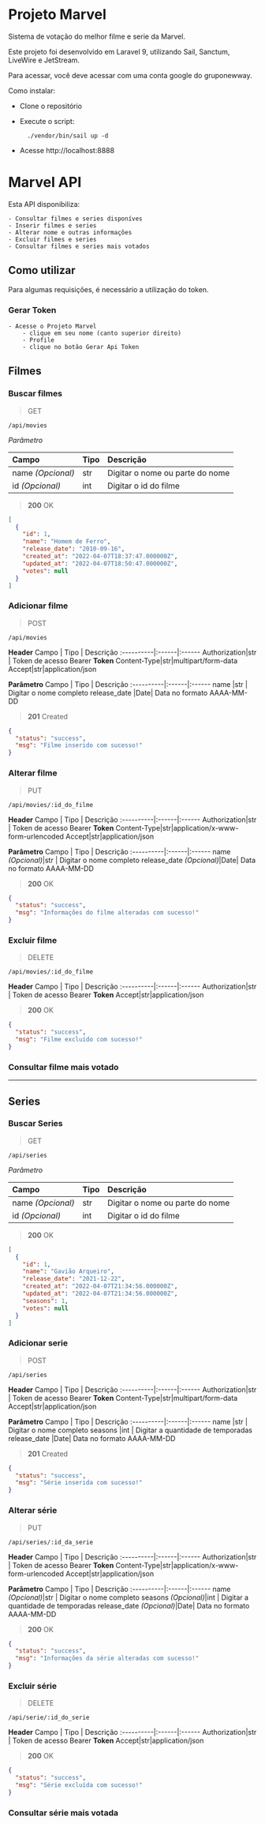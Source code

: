 # Projeto Marvel

Sistema de votação do melhor filme e serie da Marvel. 

Este projeto foi desenvolvido em Laravel 9, utilizando Sail, Sanctum, LiveWire e JetStream.

Para acessar, você deve acessar com uma conta google do gruponewway.



Como instalar: 

- Clone o repositório
- Execute o script:

        ./vendor/bin/sail up -d 

- Acesse http://localhost:8888


# Marvel API

Esta API disponibiliza:

    - Consultar filmes e series disponíves
    - Inserir filmes e series
    - Alterar nome e outras informações
    - Excluir filmes e series
    - Consultar filmes e series mais votados

## **Como utilizar**

Para algumas requisições, é necessário a utilização do token.

### Gerar Token

    - Acesse o Projeto Marvel
        - clique em seu nome (canto superior direito)
        - Profile
        - clique no botão Gerar Api Token

## **Filmes**
 
### Buscar filmes

>GET
 
```
/api/movies
```
*Parâmetro*

Campo| Tipo | Descrição
:----------|:------|:------
name    *(Opcional)*|str | Digitar o nome ou parte do nome
id      *(Opcional)*|int| Digitar o id do filme

> **200** OK
```json
[
  {
    "id": 1,
    "name": "Homem de Ferro",
    "release_date": "2010-09-16",
    "created_at": "2022-04-07T18:37:47.000000Z",
    "updated_at": "2022-04-07T18:50:47.000000Z",
    "votes": null
  }
]
```

### Adicionar filme
> POST
```
/api/movies
```
**Header**
Campo | Tipo |  Descrição
:----------|:------|:------
Authorization|str | Token de acesso Bearer **Token**
Content-Type|str|multipart/form-data
Accept|str|application/json

**Parâmetro**
Campo | Tipo |  Descrição
:----------|:------|:------
name    |str | Digitar o nome completo
release_date      |Date| Data no formato AAAA-MM-DD


> **201** Created
```json
{
  "status": "success",
  "msg": "Filme inserido com sucesso!"
}
```
### Alterar filme
> PUT
```
/api/movies/:id_do_filme
```
**Header**
Campo | Tipo |  Descrição
:----------|:------|:------
Authorization|str | Token de acesso Bearer **Token**
Content-Type|str|application/x-www-form-urlencoded
Accept|str|application/json

**Parâmetro**
Campo | Tipo |  Descrição
:----------|:------|:------
name    *(Opcional)*|str | Digitar o nome completo
release_date      *(Opcional)*|Date| Data no formato AAAA-MM-DD


> **200** OK
```json
{
  "status": "success",
  "msg": "Informações do filme alteradas com sucesso!"
}
```

### Excluir filme
> DELETE
```
/api/movies/:id_do_filme
```
**Header**
Campo | Tipo |  Descrição
:----------|:------|:------
Authorization|str | Token de acesso Bearer **Token**
Accept|str|application/json

> **200** OK
```json
{
  "status": "success",
  "msg": "Filme excluído com sucesso!"
}
```
### Consultar filme mais votado
___
## **Series**
 
### Buscar Series

>GET
 
```
/api/series
```
*Parâmetro*

Campo| Tipo | Descrição
:----------|:------|:------
name    *(Opcional)*|str | Digitar o nome ou parte do nome
id      *(Opcional)*|int| Digitar o id do filme

> **200** OK
```json
[
  {
    "id": 1,
    "name": "Gavião Arqueiro",
    "release_date": "2021-12-22",
    "created_at": "2022-04-07T21:34:56.000000Z",
    "updated_at": "2022-04-07T21:34:56.000000Z",
    "seasons": 1,
    "votes": null
  }
]
```
### Adicionar serie
> POST
```
/api/series
```
**Header**
Campo | Tipo |  Descrição
:----------|:------|:------
Authorization|str | Token de acesso Bearer **Token**
Content-Type|str|multipart/form-data
Accept|str|application/json

**Parâmetro**
Campo | Tipo |  Descrição
:----------|:------|:------
name    |str | Digitar o nome completo
seasons    |int | Digitar a quantidade de temporadas
release_date      |Date| Data no formato AAAA-MM-DD


> **201** Created
```json
{
  "status": "success",
  "msg": "Série inserida com sucesso!"
}
```
### Alterar série
> PUT
```
/api/series/:id_da_serie
```
**Header**
Campo | Tipo |  Descrição
:----------|:------|:------
Authorization|str | Token de acesso Bearer **Token**
Content-Type|str|application/x-www-form-urlencoded
Accept|str|application/json

**Parâmetro**
Campo | Tipo |  Descrição
:----------|:------|:------
name    *(Opcional)*|str | Digitar o nome completo
seasons    *(Opcional)*|int | Digitar a quantidade de temporadas
release_date      *(Opcional)*|Date| Data no formato AAAA-MM-DD


> **200** OK
```json
{
  "status": "success",
  "msg": "Informações da série alteradas com sucesso!"
}
```

### Excluir série
> DELETE
```
/api/serie/:id_do_serie
```
**Header**
Campo | Tipo |  Descrição
:----------|:------|:------
Authorization|str | Token de acesso Bearer **Token**
Accept|str|application/json

> **200** OK
```json
{
  "status": "success",
  "msg": "Série excluída com sucesso!"
}
```
### Consultar série mais votada




